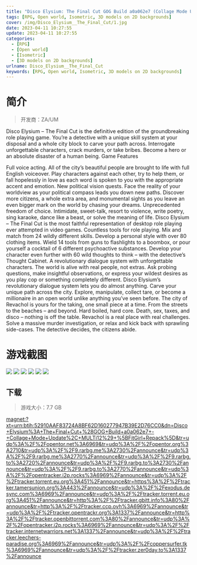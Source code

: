 ```yaml
---
title: "Disco Elysium: The Final Cut GOG Build a0a062e7 (Collage Mode Update)"
tags: [RPG, Open world, Isometric, 3D models on 2D backgrounds]
cover: /img/Disco_Elysium__The_Final_Cut/1.jpg
date: 2023-04-11 10:27:55
update: 2023-04-11 10:27:55
categories: 
  - [RPG]
  - [Open world]
  - [Isometric]
  - [3D models on 2D backgrounds]
urlname: Disco_Elysium__The_Final_Cut
keywords: [RPG, Open world, Isometric, 3D models on 2D backgrounds]
---
```

# 简介

> 开发商：ZA/UM

Disco Elysium – The Final Cut is the definitive edition of the groundbreaking role playing game. You’re a detective with a unique skill system at your disposal and a whole city block to carve your path across. Interrogate unforgettable characters, crack murders, or take bribes. Become a hero or an absolute disaster of a human being.
Game Features

Full voice acting. All of the city’s beautiful people are brought to life with full English voiceover. Play characters against each other, try to help them, or fall hopelessly in love as each word is spoken to you with the appropriate accent and emotion.
New political vision quests. Face the reality of your worldview as your political compass leads you down new paths. Discover more citizens, a whole extra area, and monumental sights as you leave an even bigger mark on the world by chasing your dreams.
Unprecedented freedom of choice. Intimidate, sweet-talk, resort to violence, write poetry, sing karaoke, dance like a beast, or solve the meaning of life. Disco Elysium – The Final Cut is the most faithful representation of desktop role playing ever attempted in video games.
Countless tools for role playing. Mix and match from 24 wildly different skills. Develop a personal style with over 80 clothing items. Wield 14 tools from guns to flashlights to a boombox, or pour yourself a cocktail of 6 different psychoactive substances. Develop your character even further with 60 wild thoughts to think – with the detective’s Thought Cabinet.
A revolutionary dialogue system with unforgettable characters. The world is alive with real people, not extras. Ask probing questions, make insightful observations, or express your wildest desires as you play cop or something completely different. Disco Elysium’s revolutionary dialogue system lets you do almost anything.
Carve your unique path across the city. Explore, manipulate, collect tare, or become a millionaire in an open world unlike anything you’ve seen before. The city of Revachol is yours for the taking, one small piece at a time. From the streets to the beaches – and beyond.
Hard boiled, hard core. Death, sex, taxes, and disco – nothing is off the table. Revachol is a real place with real challenges. Solve a massive murder investigation, or relax and kick back with sprawling side-cases. The detective decides, the citizens abide.

# 游戏截图

![](/img/Disco_Elysium__The_Final_Cut/2.jpg)
![](/img/Disco_Elysium__The_Final_Cut/3.jpg)
![](/img/Disco_Elysium__The_Final_Cut/4.jpg)
![](/img/Disco_Elysium__The_Final_Cut/5.jpg)
![](/img/Disco_Elysium__The_Final_Cut/6.jpg)
![](/img/Disco_Elysium__The_Final_Cut/7.jpg)


## 下载

> 游戏大小：7.7 GB

[magnet:?xt=urn:btih:52910AAF83724A8BF62D160277947B39E2D76CC0&amp;dn=Disco+Elysium%3A+The+Final+Cut+%28GOG+Build+a0a062e7+-+Collage+Mode+Update%2C+MULTi12%29+%5BFitGirl+Repack%5D&amp;tr=udp%3A%2F%2Fopentor.net%3A6969&amp;tr=udp%3A%2F%2Fopentor.org%3A2710&amp;tr=udp%3A%2F%2F9.rarbg.me%3A2730%2Fannounce&amp;tr=udp%3A%2F%2F9.rarbg.me%3A2770%2Fannounce&amp;tr=udp%3A%2F%2F9.rarbg.to%3A2720%2Fannounce&amp;tr=udp%3A%2F%2F9.rarbg.to%3A2730%2Fannounce&amp;tr=udp%3A%2F%2F9.rarbg.to%3A2770%2Fannounce&amp;tr=udp%3A%2F%2Fopentracker.i2p.rocks%3A6969%2Fannounce&amp;tr=udp%3A%2F%2Ftracker.torrent.eu.org%3A451%2Fannounce&amp;tr=https%3A%2F%2Ftracker.tamersunion.org%3A443%2Fannounce&amp;tr=udp%3A%2F%2Fexodus.desync.com%3A6969%2Fannounce&amp;tr=udp%3A%2F%2Ftracker.torrent.eu.org%3A451%2Fannounce&amp;tr=http%3A%2F%2Ftracker.gbitt.info%3A80%2Fannounce&amp;tr=http%3A%2F%2Ftracker.ccp.ovh%3A6969%2Fannounce&amp;tr=udp%3A%2F%2Ftracker.opentrackr.org%3A1337%2Fannounce&amp;tr=http%3A%2F%2Ftracker.openbittorrent.com%3A80%2Fannounce&amp;tr=udp%3A%2F%2Fopentracker.i2p.rocks%3A6969%2Fannounce&amp;tr=udp%3A%2F%2Ftracker.internetwarriors.net%3A1337%2Fannounce&amp;tr=udp%3A%2F%2Ftracker.leechers-paradise.org%3A6969%2Fannounce&amp;tr=udp%3A%2F%2Fcoppersurfer.tk%3A6969%2Fannounce&amp;tr=udp%3A%2F%2Ftracker.zer0day.to%3A1337%2Fannounce](magnet:?xt=urn:btih:52910AAF83724A8BF62D160277947B39E2D76CC0&amp;dn=Disco+Elysium%3A+The+Final+Cut+%28GOG+Build+a0a062e7+-+Collage+Mode+Update%2C+MULTi12%29+%5BFitGirl+Repack%5D&amp;tr=udp%3A%2F%2Fopentor.net%3A6969&amp;tr=udp%3A%2F%2Fopentor.org%3A2710&amp;tr=udp%3A%2F%2F9.rarbg.me%3A2730%2Fannounce&amp;tr=udp%3A%2F%2F9.rarbg.me%3A2770%2Fannounce&amp;tr=udp%3A%2F%2F9.rarbg.to%3A2720%2Fannounce&amp;tr=udp%3A%2F%2F9.rarbg.to%3A2730%2Fannounce&amp;tr=udp%3A%2F%2F9.rarbg.to%3A2770%2Fannounce&amp;tr=udp%3A%2F%2Fopentracker.i2p.rocks%3A6969%2Fannounce&amp;tr=udp%3A%2F%2Ftracker.torrent.eu.org%3A451%2Fannounce&amp;tr=https%3A%2F%2Ftracker.tamersunion.org%3A443%2Fannounce&amp;tr=udp%3A%2F%2Fexodus.desync.com%3A6969%2Fannounce&amp;tr=udp%3A%2F%2Ftracker.torrent.eu.org%3A451%2Fannounce&amp;tr=http%3A%2F%2Ftracker.gbitt.info%3A80%2Fannounce&amp;tr=http%3A%2F%2Ftracker.ccp.ovh%3A6969%2Fannounce&amp;tr=udp%3A%2F%2Ftracker.opentrackr.org%3A1337%2Fannounce&amp;tr=http%3A%2F%2Ftracker.openbittorrent.com%3A80%2Fannounce&amp;tr=udp%3A%2F%2Fopentracker.i2p.rocks%3A6969%2Fannounce&amp;tr=udp%3A%2F%2Ftracker.internetwarriors.net%3A1337%2Fannounce&amp;tr=udp%3A%2F%2Ftracker.leechers-paradise.org%3A6969%2Fannounce&amp;tr=udp%3A%2F%2Fcoppersurfer.tk%3A6969%2Fannounce&amp;tr=udp%3A%2F%2Ftracker.zer0day.to%3A1337%2Fannounce)